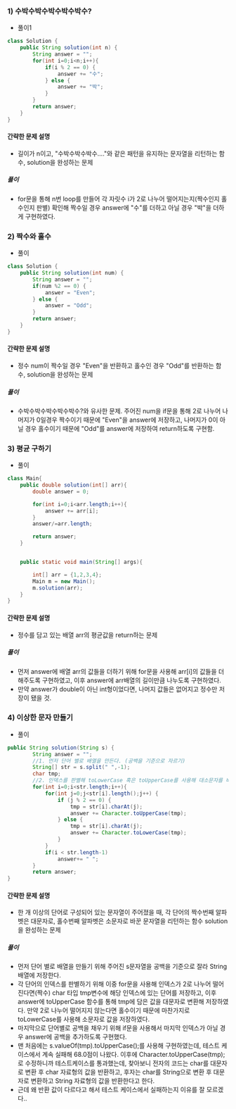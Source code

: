  ### 1) 수박수박수박수박수박수?
- 풀이1
```java
class Solution {
    public String solution(int n) {
        String answer = "";
        for(int i=0;i<n;i++){
            if(i % 2 == 0) {
                answer += "수";
            } else {
                answer += "박";
            }
        }
        return answer;
    }
}
  ```
#### 간략한 문제 설명
- 길이가 n이고, "수박수박수박수...."와 같은 패턴을 유지하는 문자열을 리턴하는 함수, solution을 완성하는 문제

##### 풀이
- for문을 통해 n번 loop를 만들어 각 자릿수 i가 2로 나누어 떨어지는지(짝수인지 홀수인지 판별) 확인해 짝수일 경우 answer에 "수"를 더하고 아닐 경우 "박"을 더하게 구현하였다.



### 2)  짝수와 홀수
- 풀이
```java
class Solution {
    public String solution(int num) {
        String answer = "";
        if(num %2 == 0) {
            answer = "Even";
        } else {
            answer = "Odd";
        }
        return answer;
    }
}
```
#### 간략한 문제 설명
- 정수 num이 짝수일 경우 "Even"을 반환하고 홀수인 경우 "Odd"를 반환하는 함수, solution을 완성하는 문제

##### 풀이
- 수박수박수박수박수박수?와 유사한 문제. 주어진 num을 if문을 통해 2로 나누어 나머지가 0일경우 짝수이기 때문에 "Even"을 answer에 저장하고, 나머지가 0이 아닐 경우 홀수이기 때문에 "Odd"를 answer에 저장하여 return하도록 구현함.
  
  
  
### 3)  평균 구하기
- 풀이
```java
class Main{
    public double solution(int[] arr){
        double answer = 0;

        for(int i=0;i<arr.length;i++){
            answer += arr[i];
        }
        answer/=arr.length;

        return answer;
    }


    public static void main(String[] args){

        int[] arr = {1,2,3,4};
        Main m = new Main();
        m.solution(arr);
    }
}
```
#### 간략한 문제 설명
- 정수를 담고 있는 배열 arr의 평균값을 return하는 문제

##### 풀이
- 먼저 answer에 배열 arr의 값들을 더하기 위해 for문을 사용해 arr[i]의 값들을 더해주도록 구현하였고, 이후 answer에 arr배열의 길이만큼 나누도록 구현하였다.
- 만약 answer가 double이 아닌 int형이었다면, 나머지 값들은 없어지고 정수만 저장이 됐을 것.



### 4)  이상한 문자 만들기
- 풀이
```java
public String solution(String s) {
        String answer = "";
        //1. 먼저 단어 별로 배열을 만든다. (공백을 기준으로 자르기)
        String[] str = s.split(" ",-1);
        char tmp;
        //2. 인덱스를 판별해 toLowerCase 혹은 toUpperCase를 사용해 대소문자를 바꾼다.
        for(int i=0;i<str.length;i++){
            for(int j=0;j<str[i].length();j++) {
                if (j % 2 == 0) {
                    tmp = str[i].charAt(j);
                    answer += Character.toUpperCase(tmp);
                } else {
                    tmp = str[i].charAt(j);
                    answer += Character.toLowerCase(tmp);
                }
            }
            if(i < str.length-1)
                answer+= " ";
        }
        return answer;
}
```
#### 간략한 문제 설명
- 한 개 이상의 단어로 구성되어 있는 문자열이 주어졌을 때, 각 단어의 짝수번째 알파벳은 대문자로, 홀수번째 알파벳은 소문자로 바꾼 문자열을 리턴하는 함수 solution을 완성하는 문제

##### 풀이
- 먼저 단어 별로 배열을 만들기 위해 주어진 s문자열을 공백을 기준으로 잘라 String 배열에 저장한다.
- 각 단어의 인덱스를 판별하기 위해 이중 for문을 사용해 인덱스가 2로 나누어 떨어진다면(짝수) char 타입 tmp변수에 해당 인덱스에 있는 단어를 저장하고, 이후 answer에 toUpperCase 함수를 통해 tmp에 담은 값을 대문자로 변환해 저장하였다. 만약 2로 나누어 떨어지지 않는다면 홀수이기 때문에 마찬가지로 toLowerCase를 사용해 소문자로 값을 저장하였다.
- 마지막으로 단어별로 공백을 채우기 위해 if문을 사용해서 마지막 인덱스가 아닐 경우 answer에 공백을 추가하도록 구현했다.
- 맨 처음에는 s.valueOf(tmp).toUpperCase();를 사용해 구현하였는데, 테스트 케이스에서 계속 실패해 68.0점이 나왔다. 이후에 Character.toUpperCase(tmp);로 수정하니까 테스트케이스를 통과했는데, 찾아보니 전자의 코드는 char를 대문자로 변환 후 char 자료형의 값을 반환하고, 후자는 char를 String으로 변환 후 대문자로 변환하고 String 자료형의 값을 반환한다고 한다.
- 근데 왜 반환 값이 다르다고 해서 테스트 케이스에서 실패하는지 이유를 잘 모르겠다..

